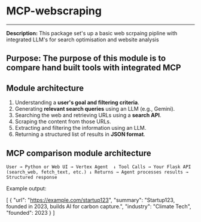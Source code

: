 # MCP-webscraping
---
**Description:** This package set's up a basic web scrpaing pipline with integrated LLM's for search optimisation and website analysis

**Purpose:** The purpose of this module is to compare hand built tools with integrated MCP
---

## **Module architecture**

1. Understanding a **user's goal and filtering criteria**.
2. Generating **relevant search queries** using an LLM (e.g., Gemini).
3. Searching the web and retrieving URLs using a **search API**.
4. Scraping the content from those URLs.
5. Extracting and filtering the information using an LLM.
6. Returning a structured list of results in **JSON format**.


## **MCP comparison module architecture**

`User → Python or Web UI → Vertex Agent 
                             ↓
           Tool Calls → Your Flask API (search_web, fetch_text, etc.)
                             ↓
                   Returns → Agent processes results → Structured response
`


Example output:

[
  {
    "url": "https://example.com/startup123",
    "summary": "Startup123, founded in 2023, builds AI for carbon capture.",
    "industry": "Climate Tech",
    "founded": 2023
  }
]
